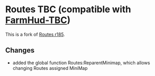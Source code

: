 # Routes TBC (compatible with [FarmHud-TBC](https://github.com/XiconQoo/FarmHud-TBC))

This is a fork of [Routes r185](https://www.wowace.com/projects/routes/files/298607).

## Changes

- added the global function Routes:ReparentMinimap, which allows changing Routes assigned MiniMap